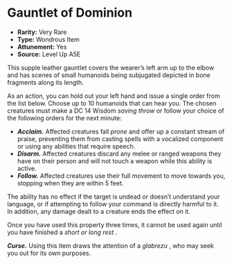 
# Gauntlet of Dominion

* **Rarity:** Very Rare
* **Type:** Wondrous Item
* **Attunement:** Yes
* **Source:** Level Up A5E


This supple leather gauntlet covers the wearer’s left arm up to the elbow and has scenes of small humanoids being subjugated depicted in bone fragments along its length.

As an action, you can hold out your left hand and issue a single order from the list below. Choose up to 10 humanoids that can hear you. The chosen creatures must make a DC 14 Wisdom _saving throw_  or follow your choice of the following orders for the next minute:

* _**Acclaim.**_ Affected creatures fall _prone_  and offer up a constant stream of praise, preventing them from casting spells with a vocalized component or using any abilities that require speech.
* _**Disarm.**_ Affected creatures discard any melee or ranged weapons they have on their person and will not touch a weapon while this ability is active.
* _**Follow.**_ Affected creatures use their full movement to move towards you, stopping when they are within 5 feet.

The ability has no effect if the target is undead or doesn’t understand your language, or if attempting to follow your command is directly harmful to it. In addition, any damage dealt to a creature ends the effect on it.

Once you have used this property three times, it cannot be used again until you have finished a _short or long rest_ .

_**Curse.**_ Using this item draws the attention of a _glabrezu_ , who may seek you out for its own purposes.
